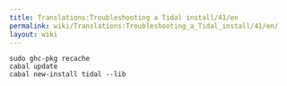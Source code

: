 ```yaml
---
title: Translations:Troubleshooting a Tidal install/41/en
permalink: wiki/Translations:Troubleshooting_a_Tidal_install/41/en/
layout: wiki
---
```


``` shell
sudo ghc-pkg recache
cabal update
cabal new-install tidal --lib
```
